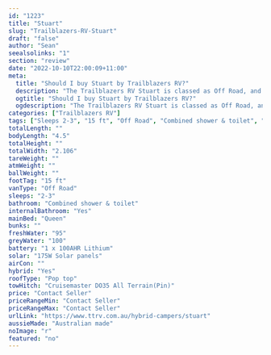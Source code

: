 ```yaml
---
id: "1223"
title: "Stuart"
slug: "Trailblazers-RV-Stuart"
draft: "false"
author: "Sean"
seealsolinks: "1"
section: "review"
date: "2022-10-10T22:00:09+11:00"
meta:
  title: "Should I buy Stuart by Trailblazers RV?"
  description: "The Trailblazers RV Stuart is classed as Off Road, and sleeps 2-3 people. It is Australian made and comes in at 15 ft. It generally has Combined shower & toilet."
  ogtitle: "Should I buy Stuart by Trailblazers RV?"
  ogdescription: "The Trailblazers RV Stuart is classed as Off Road, and sleeps 2-3 people. It is Australian made and comes in at 15 ft. It generally has Combined shower & toilet."
categories: ["Trailblazers RV"]
tags: ["Sleeps 2-3", "15 ft", "Off Road", "Combined shower & toilet", "Pop top", "Price Unknown"]
totalLength: ""
bodyLength: "4.5"
totalHeight: ""
totalWidth: "2.106"
tareWeight: ""
atmWeight: ""
ballWeight: ""
footTag: "15 ft"
vanType: "Off Road"
sleeps: "2-3"
bathroom: "Combined shower & toilet"
internalBathroom: "Yes"
mainBed: "Queen"
bunks: ""
freshWater: "95"
greyWater: "100"
battery: "1 x 100AHR Lithium"
solar: "175W Solar panels"
airCon: ""
hybrid: "Yes"
roofType: "Pop top"
towHitch: "Cruisemaster DO35 All Terrain(Pin)"
price: "Contact Seller"
priceRangeMin: "Contact Seller"
priceRangeMax: "Contact Seller"
urlLink: "https://www.ttrv.com.au/hybrid-campers/stuart"
aussieMade: "Australian made"
noImage: "r"
featured: "no"
---
```

